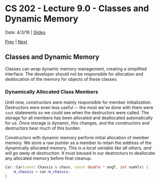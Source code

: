 # CS 202 - Lecture 9.0 - Classes and Dynamic Memory
Date: 4/3/18 | [Slides](../CS202_Lecture18_[C++_Classes_and_Dynamic_Memory]_04.03.pdf)

[Prev](./lecture_8_1.md) | [Next](./lecture_9_1.md)

## Classes and Dynamic Memory
Classes can wrap dynamic memory management, creating a simplified
interface. The developer should not be responsible for allocation and
deallocation of the memory for objects of these classes.

### Dynamically Allocated Class Members
Until now, constructors were mainly responsible for member
initialization. Destructors were even less useful -- the most we've done
with them were `cout` statements so we could see when the destructors
were called. The storage for all members has been allocated and
deallocated automatically for us. Once storage is dynamic, this changes,
and the constructors and destructors bear much of this burden.

Constructors with dynamic memory perform initial allocation of member
memory. We store a raw pointer as a member to retain the address
of the dynamically allocated memory. *This is a local variable like
all others, and will go away at destruction.* It must beused in our
destrocturs to deallocate any allocated memory before final cleanup.

```cpp
Car::Car(const Chassis & chass, const double * engT, int numVlv) {
    m_chassis = car.m_chassis;
}
```